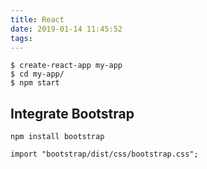 ```yaml
---
title: React
date: 2019-01-14 11:45:52
tags:
---
```


```
$ create-react-app my-app
$ cd my-app/
$ npm start
```

## Integrate Bootstrap
```
npm install bootstrap

import "bootstrap/dist/css/bootstrap.css";
```
